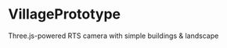 VillagePrototype
================

Three.js-powered RTS camera with simple buildings &amp; landscape
